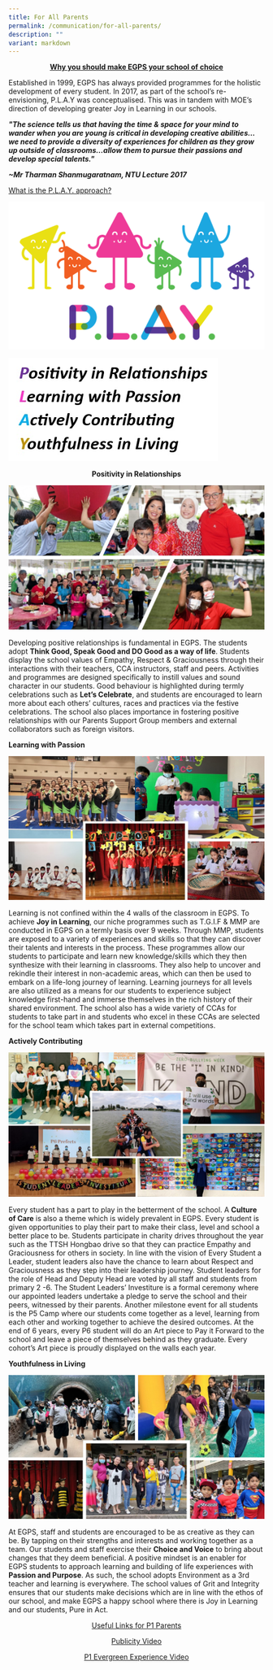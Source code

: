 ```yaml
---
title: For All Parents
permalink: /communication/for-all-parents/
description: ""
variant: markdown
---
```

<center>
	<b><u>Why you should make EGPS your school of choice</u></b>
</center>
	
Established in 1999, EGPS has always provided programmes for the holistic development of every student. In 2017, as part of the school’s re-envisioning, P.L.A.Y was conceptualised. This was in tandem with MOE’s direction of developing greater Joy in Learning in our schools. &nbsp;

***"The science tells us that having the time &amp; space for your mind to wander when you are young is critical in developing creative abilities…we need to provide a diversity of experiences for children as they grow up outside of classrooms…allow them to pursue their passions and develop special talents."***

**_~Mr Tharman Shanmugaratnam, NTU Lecture 2017_**

<u>What is the P.L.A.Y. approach?</u>


![](/images/For%20All%20Parents/play_final-01.png)

	
![](/images/play%20wordings.jpg)

**<center>Positivity in Relationships</center>**

![](/images/For%20All%20Parents/positivity.jpg)

Developing positive relationships is fundamental in EGPS. The students adopt **Think Good, Speak Good and DO Good as a way of life**.  Students display the school values of Empathy, Respect &amp; Graciousness through their interactions with their teachers, CCA instructors, staff and peers. Activities and programmes are designed specifically to instill values and sound character in our students. Good behaviour is highlighted during termly celebrations such as **Let’s Celebrate**, and students are encouraged to learn more about each others’ cultures, races and practices via the festive celebrations. The school also places importance in fostering positive relationships with our Parents Support Group members and external collaborators such as foreign visitors. 

**Learning with Passion**

![](/images/For%20All%20Parents/learning.jpg)

Learning is not confined within the 4 walls of the classroom in EGPS. To achieve **Joy in Learning**, our niche programmes such as T.G.I.F &amp; MMP are conducted in EGPS on a termly basis over 9 weeks. Through MMP, students are exposed to a variety of experiences and skills so that they can discover their talents and interests in the process.  These programmes allow our students to participate and learn new knowledge/skills which they then synthesize with their learning in classrooms. They also help to uncover and rekindle their interest in non-academic areas, which can then be used to embark on a life-long journey of learning. Learning journeys for all levels are also utilized as a means for our students to experience subject knowledge first-hand and immerse themselves in the rich history of their shared environment. The school also has a wide variety of CCAs for students to take part in and students who excel in these CCAs are selected for the school team which takes part in external competitions.

**Actively Contributing**

![](/images/For%20All%20Parents/actively.jpg)

Every student has a part to play in the betterment of the school.  A **Culture of Care** is also a theme which is widely prevalent in EGPS. Every student is given opportunities to play their part to make their class, level and school a better place to be. Students participate in charity drives throughout the year such as the TTSH Hongbao drive so that they can practice Empathy and Graciousness for others in society. In line with the vision of Every Student a Leader, student leaders also have the chance to learn about Respect and Graciousness as they step into their leadership journey. Student leaders for the role of Head and Deputy Head are voted by all staff and students from primary 2 -6.  The Student Leaders’ Investiture is a formal ceremony where our appointed leaders undertake a pledge to serve the school and their peers, witnessed by their parents. Another milestone event for all students is the P5 Camp where our students come together as a level, learning from each other and working together to achieve the desired outcomes. At the end of 6 years, every P6 student will do an Art piece to Pay it Forward to the school and leave a piece of themselves behind as they graduate.  Every cohort’s Art piece is proudly displayed on the walls each year. 

**Youthfulness in Living**

![](/images/For%20All%20Parents/youthfulness.jpg)

At EGPS, staff and students are encouraged to be as creative as they can be. By tapping on their strengths and interests and working together as a team.  Our students and staff exercise their **Choice and Voice** to bring about changes that they deem beneficial. A positive mindset is an enabler for EGPS students to approach learning and building of life experiences with **Passion and Purpose**. As such, the school adopts Environment as a 3rd teacher and learning is everywhere.  The school values of Grit and Integrity ensures that our students make decisions which are in line with the ethos of our school, and make EGPS a happy school where there is Joy in Learning and our students, Pure in Act.

<center><u>Useful Links for P1 Parents</u></center>

<center>
	
[Publicity Video](https://www.facebook.com/watch/?v=255583880580969)
	
[P1 Evergreen Experience Video](https://youtu.be/Ue-nvhIyVZg)
	
</center>